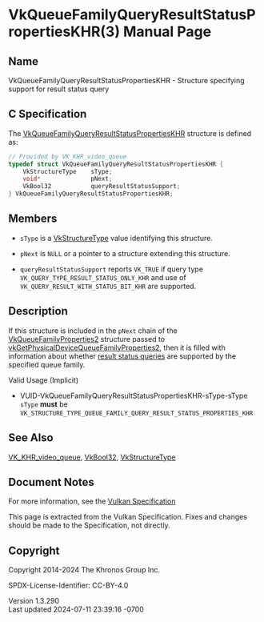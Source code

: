 # VkQueueFamilyQueryResultStatusPropertiesKHR(3) Manual Page

## Name

VkQueueFamilyQueryResultStatusPropertiesKHR - Structure specifying
support for result status query



## <a href="#_c_specification" class="anchor"></a>C Specification

The
[VkQueueFamilyQueryResultStatusPropertiesKHR](https://registry.khronos.org/vulkan/specs/1.3-extensions/man/html/VkQueueFamilyQueryResultStatusPropertiesKHR.html)
structure is defined as:

``` c
// Provided by VK_KHR_video_queue
typedef struct VkQueueFamilyQueryResultStatusPropertiesKHR {
    VkStructureType    sType;
    void*              pNext;
    VkBool32           queryResultStatusSupport;
} VkQueueFamilyQueryResultStatusPropertiesKHR;
```

## <a href="#_members" class="anchor"></a>Members

- `sType` is a [VkStructureType](https://registry.khronos.org/vulkan/specs/1.3-extensions/man/html/VkStructureType.html) value identifying
  this structure.

- `pNext` is `NULL` or a pointer to a structure extending this
  structure.

- `queryResultStatusSupport` reports `VK_TRUE` if query type
  `VK_QUERY_TYPE_RESULT_STATUS_ONLY_KHR` and use of
  `VK_QUERY_RESULT_WITH_STATUS_BIT_KHR` are supported.

## <a href="#_description" class="anchor"></a>Description

If this structure is included in the `pNext` chain of the
[VkQueueFamilyProperties2](https://registry.khronos.org/vulkan/specs/1.3-extensions/man/html/VkQueueFamilyProperties2.html) structure
passed to
[vkGetPhysicalDeviceQueueFamilyProperties2](https://registry.khronos.org/vulkan/specs/1.3-extensions/man/html/vkGetPhysicalDeviceQueueFamilyProperties2.html),
then it is filled with information about whether <a
href="https://registry.khronos.org/vulkan/specs/1.3-extensions/html/vkspec.html#queries-result-status-only"
target="_blank" rel="noopener">result status queries</a> are supported
by the specified queue family.

Valid Usage (Implicit)

- <a href="#VUID-VkQueueFamilyQueryResultStatusPropertiesKHR-sType-sType"
  id="VUID-VkQueueFamilyQueryResultStatusPropertiesKHR-sType-sType"></a>
  VUID-VkQueueFamilyQueryResultStatusPropertiesKHR-sType-sType  
  `sType` **must** be
  `VK_STRUCTURE_TYPE_QUEUE_FAMILY_QUERY_RESULT_STATUS_PROPERTIES_KHR`

## <a href="#_see_also" class="anchor"></a>See Also

[VK_KHR_video_queue](https://registry.khronos.org/vulkan/specs/1.3-extensions/man/html/VK_KHR_video_queue.html),
[VkBool32](https://registry.khronos.org/vulkan/specs/1.3-extensions/man/html/VkBool32.html), [VkStructureType](https://registry.khronos.org/vulkan/specs/1.3-extensions/man/html/VkStructureType.html)

## <a href="#_document_notes" class="anchor"></a>Document Notes

For more information, see the <a
href="https://registry.khronos.org/vulkan/specs/1.3-extensions/html/vkspec.html#VkQueueFamilyQueryResultStatusPropertiesKHR"
target="_blank" rel="noopener">Vulkan Specification</a>

This page is extracted from the Vulkan Specification. Fixes and changes
should be made to the Specification, not directly.

## <a href="#_copyright" class="anchor"></a>Copyright

Copyright 2014-2024 The Khronos Group Inc.

SPDX-License-Identifier: CC-BY-4.0

Version 1.3.290  
Last updated 2024-07-11 23:39:16 -0700
